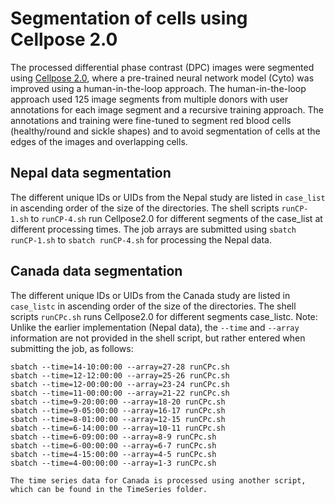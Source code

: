 # Segmentation of cells using Cellpose 2.0

The processed differential phase contrast (DPC) images were segmented using [Cellpose 2.0](https://www.nature.com/articles/s41592-022-01663-4), where a pre-trained neural network model (Cyto) was improved using a human-in-the-loop approach. The human-in-the-loop approach used 125 image segments from multiple donors with user annotations for each image segment and a recursive training approach. The annotations and training were fine-tuned to segment red blood cells (healthy/round and sickle shapes) and to avoid segmentation of cells at the edges of the images and overlapping cells.

## Nepal data segmentation
The different unique IDs or UIDs from the Nepal study are listed in `case_list` in ascending order of the size of the directories. The shell scripts `runCP-1.sh` to `runCP-4.sh` run Cellpose2.0 for different segments of the case_list at different processing times. The job arrays are submitted using `sbatch runCP-1.sh` to `sbatch runCP-4.sh` for processing the Nepal data. 

## Canada data segmentation
The different unique IDs or UIDs from the Canada study are listed in `case_listc` in ascending order of the size of the directories. The shell scripts `runCPc.sh` runs Cellpose2.0 for different segments case_listc. Note: Unlike the earlier implementation (Nepal data), the `--time` and `--array` information are not provided in the shell script, but rather entered when submitting the job, as follows:

```sbatch --time=16-10:00:00 --array=29 runCPc.sh
sbatch --time=14-10:00:00 --array=27-28 runCPc.sh
sbatch --time=12-12:00:00 --array=25-26 runCPc.sh
sbatch --time=12-00:00:00 --array=23-24 runCPc.sh
sbatch --time=11-00:00:00 --array=21-22 runCPc.sh
sbatch --time=9-20:00:00 --array=18-20 runCPc.sh
sbatch --time=9-05:00:00 --array=16-17 runCPc.sh
sbatch --time=8-01:00:00 --array=12-15 runCPc.sh
sbatch --time=6-14:00:00 --array=10-11 runCPc.sh
sbatch --time=6-09:00:00 --array=8-9 runCPc.sh
sbatch --time=6-00:00:00 --array=6-7 runCPc.sh
sbatch --time=4-15:00:00 --array=4-5 runCPc.sh
sbatch --time=4-00:00:00 --array=1-3 runCPc.sh

The time series data for Canada is processed using another script, which can be found in the TimeSeries folder. 
